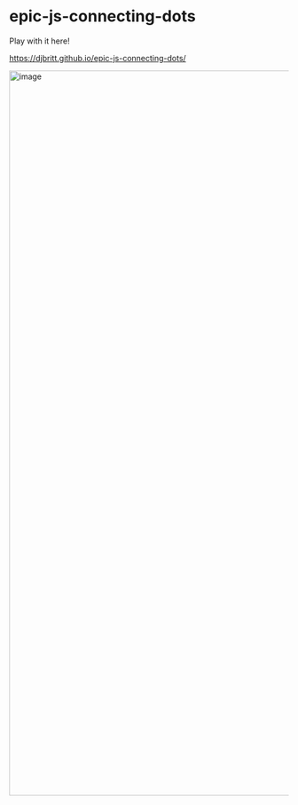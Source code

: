 # epic-js-connecting-dots

Play with it here!

https://djbritt.github.io/epic-js-connecting-dots/

<img width="1307" alt="image" src="https://user-images.githubusercontent.com/28036018/216244415-2030cd7f-8841-42f6-9663-ac1ab119f280.png">
